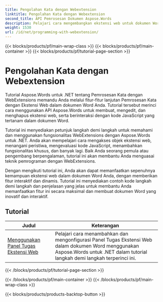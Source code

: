 ```yaml
---
title: Pengolahan Kata dengan Webextension
linktitle: Pengolahan Kata dengan Webextension
second_title: API Pemrosesan Dokumen Aspose.Words
description: Pelajari cara mengembangkan ekstensi web untuk dokumen Word dengan Aspose.Words untuk .NET. Pelajari cara membuat, memodifikasi, dan menyesuaikan ekstensi web, mengintegrasikannya ke dalam dokumen Word Anda.
weight: 1530
url: /id/net/programming-with-webextension/
---
```


{{< blocks/products/pf/main-wrap-class >}}
{{< blocks/products/pf/main-container >}}
{{< blocks/products/pf/tutorial-page-section >}}

# Pengolahan Kata dengan Webextension

Tutorial Aspose.Words untuk .NET tentang Pemrosesan Kata dengan WebExtensions memandu Anda melalui fitur-fitur lanjutan Pemrosesan Kata dengan Ekstensi Web dalam dokumen Word Anda. Tutorial tersebut merinci cara menggunakan API Aspose.Words untuk membuat, mengedit, dan menghapus ekstensi web, serta berinteraksi dengan kode JavaScript yang tertanam dalam dokumen Word.

Tutorial ini menyediakan petunjuk langkah demi langkah untuk memahami dan menggunakan fungsionalitas WebExtensions dengan Aspose.Words untuk .NET. Anda akan mempelajari cara mengakses objek ekstensi web, menangani peristiwa, mengevaluasi kode JavaScript, menambahkan fungsionalitas khusus, dan banyak lagi. Baik Anda seorang pemula atau pengembang berpengalaman, tutorial ini akan membantu Anda menguasai teknik pemrograman dengan WebExtensions.

Dengan mengikuti tutorial ini, Anda akan dapat memanfaatkan sepenuhnya kemampuan ekstensi web dalam dokumen Word Anda, dengan memberikan fitur interaktif dan dinamis. Tutorial ini menyediakan contoh kode langkah demi langkah dan penjelasan yang jelas untuk membantu Anda memanfaatkan fitur ini secara maksimal dan membuat dokumen Word yang inovatif dan interaktif.

## Tutorial
| Judul | Keterangan |
| --- | --- |
| [Menggunakan Panel Tugas Ekstensi Web](./using-web-extension-task-panes/) | Pelajari cara menambahkan dan mengonfigurasi Panel Tugas Ekstensi Web dalam dokumen Word menggunakan Aspose.Words untuk .NET dalam tutorial langkah demi langkah terperinci ini. |
{{< /blocks/products/pf/tutorial-page-section >}}

{{< /blocks/products/pf/main-container >}}
{{< /blocks/products/pf/main-wrap-class >}}

{{< blocks/products/products-backtop-button >}}
